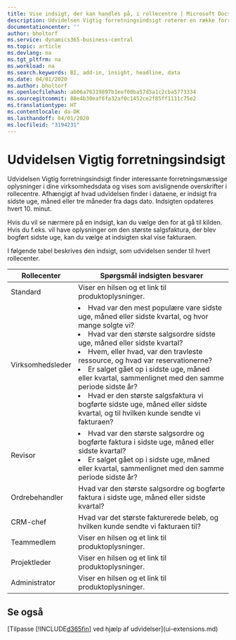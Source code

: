 ```yaml
---
title: Vise indsigt, der kan handles på, i rollecentre | Microsoft Docs
description: Udvidelsen Vigtig forretningsindsigt roterer en række forretningsmæssig indsigt i rollecentre.
documentationcenter: ''
author: bholtorf
ms.service: dynamics365-business-central
ms.topic: article
ms.devlang: na
ms.tgt_pltfrm: na
ms.workload: na
ms.search.keywords: BI, add-in, insight, headline, data
ms.date: 04/01/2020
ms.author: bholtorf
ms.openlocfilehash: ab06a76319897b1eef00ba57d5a1c2cba5773334
ms.sourcegitcommit: 88e4b30eaf6fa32af0c1452ce2f85ff1111c75e2
ms.translationtype: HT
ms.contentlocale: da-DK
ms.lasthandoff: 04/01/2020
ms.locfileid: "3194231"
---
```

# <a name="the-essential-business-insights-extension"></a>Udvidelsen Vigtig forretningsindsigt
Udvidelsen Vigtig forretningsindsigt finder interessante forretningsmæssige oplysninger i dine virksomhedsdata og vises som avislignende overskrifter i rollecentre. Afhængigt af hvad udvidelsen finder i dataene, er indsigt fra sidste uge, måned eller tre måneder fra dags dato. Indsigten opdateres hvert 10. minut.  

Hvis du vil se nærmere på en indsigt, kan du vælge den for at gå til kilden. Hvis du f.eks. vil have oplysninger om den største salgsfaktura, der blev bogført sidste uge, kan du vælge at indsigten skal vise fakturaen.

I følgende tabel beskrives den indsigt, som udvidelsen sender til hvert rollecenter.

|Rollecenter|Spørgsmål indsigten besvarer|
|----|-----|
|Standard|Viser en hilsen og et link til produktoplysninger.|
|Virksomhedsleder|<li> Hvad var den mest populære vare sidste uge, måned eller sidste kvartal, og hvor mange solgte vi?<br><li> Hvad var den største salgsordre sidste uge, måned eller sidste kvartal?<br><li> Hvem, eller hvad, var den travleste ressource, og hvad var reservationerne?<br><li> Er salget gået op i sidste uge, måned eller kvartal, sammenlignet med den samme periode sidste år?<br><li> Hvad er den største salgsfaktura vi bogførte sidste uge, måned eller sidste kvartal, og til hvilken kunde sendte vi fakturaen?</li> |
|Revisor|<li> Hvad var den største salgsordre og bogførte faktura i sidste uge, måned eller sidste kvartal?<br><li> Er salget gået op i sidste uge, måned eller kvartal, sammenlignet med den samme periode sidste år? |
|Ordrebehandler| Hvad var den største salgsordre og bogførte faktura i sidste uge, måned eller sidste kvartal?|
|CRM-chef| Hvad var det største fakturerede beløb, og hvilken kunde sendte vi fakturaen til?|
|Teammedlem| Viser en hilsen og et link til produktoplysninger.|
|Projektleder| Viser en hilsen og et link til produktoplysninger.|
|Administrator| Viser en hilsen og et link til produktoplysninger.|

## <a name="see-also"></a>Se også
[Tilpasse [!INCLUDE[d365fin](includes/d365fin_md.md)] ved hjælp af udvidelser](ui-extensions.md)
